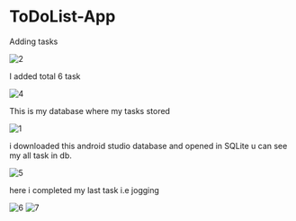 # ToDoList-App



Adding tasks




![2](https://user-images.githubusercontent.com/101108540/170192469-23d26f97-8f9c-4485-8ffb-a100694bf7d9.jpg)



I added total 6 task


![4](https://user-images.githubusercontent.com/101108540/170192561-7e3837fb-0789-495e-879a-df16b65790b6.jpg)


This is my database where my tasks stored


![1](https://user-images.githubusercontent.com/101108540/170192594-450dbd05-9bc1-430d-85c4-1f0cea9c6dcd.jpg)

i downloaded this android studio database and opened in SQLite u can see my all task in db.


![5](https://user-images.githubusercontent.com/101108540/170192613-fad02bd8-42af-44ab-8c65-0082cd1eedf1.jpg)

here i completed my last task i.e jogging

![6](https://user-images.githubusercontent.com/101108540/170192649-80ccdade-a3e1-4beb-99fa-3b299ac625d1.jpg)
![7](https://user-images.githubusercontent.com/101108540/170192658-0f99325d-f016-4a59-b80a-bb30a7ea929d.jpg)
